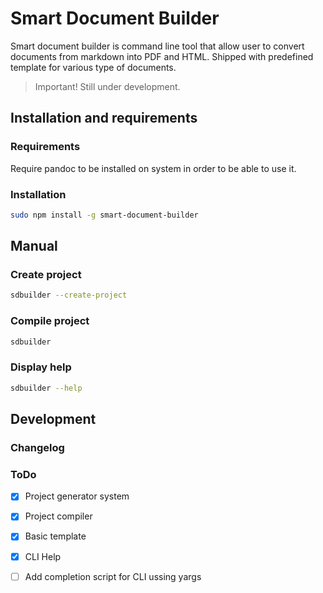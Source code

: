# Smart Document Builder

Smart document builder is command line tool that allow user to convert documents from markdown into PDF and HTML. Shipped with predefined template for various type of documents.

> Important! Still under development.

## Installation and requirements

### Requirements

Require pandoc to be installed on system in order to be able to use it.

### Installation

```bash
sudo npm install -g smart-document-builder
```

## Manual

### Create project

```bash
sdbuilder --create-project
```

### Compile project

```bash
sdbuilder
```

### Display help

```bash
sdbuilder --help
```



## Development

### Changelog

### ToDo

- [x] Project generator system

- [x] Project compiler

- [x] Basic template

- [x] CLI Help

- [ ] Add completion script for CLI ussing yargs
